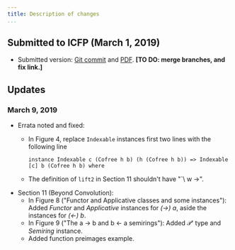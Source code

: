 ```yaml
---
title: Description of changes
...
```



## Submitted to ICFP (March 1, 2019)

*   Submitted version: [Git commit](https://github.com/conal/convolution-paper/commit/65c5fd3a08172b19e35eddda9f07c56fd2fc2f48) and [PDF](https://github.com/conal/convolution-paper/blob/indexable-type/icfp19-paper46-submitted.pdf).
    **[TO DO: merge branches, and fix link.]**

## Updates

### March 9, 2019

*   Errata noted and fixed:
    *   In Figure 4, replace `Indexable` instances first two lines with the following line

            instance Indexable c (Cofree h b) (h (Cofree h b)) => Indexable [c] b (Cofree h b) where

    *   The definition of `lift2` in Section 11 shouldn't have "`\ w ->".
*   Section 11 (Beyond Convolution):
    *   In Figure 8 ("Functor and Applicative classes and some instances"): Added *Functor* and *Applicative* instances for *(→) a*, aside the instances for *(←) b*.
    *   In Figure 9 ("The a → b and b ← a semirings"): Added 𝒫' type and *Semiring* instance.
    *   Added function preimages example.

